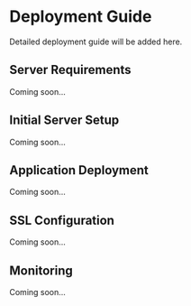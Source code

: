 # Deployment Guide

Detailed deployment guide will be added here.

## Server Requirements

Coming soon...

## Initial Server Setup

Coming soon...

## Application Deployment

Coming soon...

## SSL Configuration

Coming soon...

## Monitoring

Coming soon...
